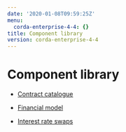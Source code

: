 ```yaml
---
date: '2020-01-08T09:59:25Z'
menu:
  corda-enterprise-4-4: {}
title: Component library
version: corda-enterprise-4-4
---
```



# Component library


* [Contract catalogue](contract-catalogue.md)

* [Financial model](financial-model.md)

* [Interest rate swaps](contract-irs.md)



